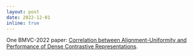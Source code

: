 ```yaml
---
layout: post
date: 2022-12-01
inline: true
---
```


One BMVC-2022 paper: <a href="https://bmvc2022.mpi-inf.mpg.de/844/">Correlation between Alignment-Uniformity and Performance of Dense Contrastive Representations</a>.